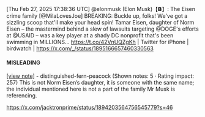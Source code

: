 [Thu Feb 27, 2025 17:38:36 UTC] @elonmusk (Elon Musk)【𝗕】: The Eisen crime family [@MilaLovesJoe] BREAKING: Buckle up, folks!  We've got a sizzling scoop that'll make your head spin!  Tamar Eisen, daughter of Norm Eisen – the mastermind behind a slew of lawsuits targeting @DOGE's efforts at @USAID – was a key player at a shady DC nonprofit that's been swimming in MILLIONS… https://t.co/42VnUQZgKh | Twitter for iPhone | birdwatch | https://x.com/_/status/1895166657460330563

#### MISLEADING

[[view note]](https://x.com/i/birdwatch/n/1895268967633297800) - distinguished-fern-peacock (Shown notes: 5 · Rating impact: 257)
This is not Norm Eisen’s daughter, it is someone with the same name; the individual mentioned here is not a part of the family Mr Musk is referencing.

https://x.com/jacktronprime/status/1894203564756545779?s=46
